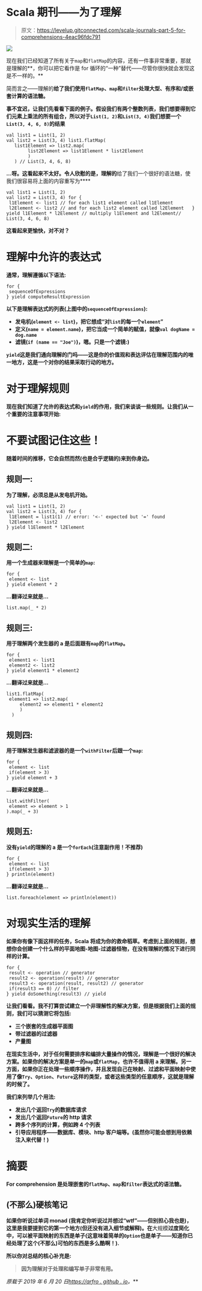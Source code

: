 # Scala 期刊——为了理解

> 原文：<https://levelup.gitconnected.com/scala-journals-part-5-for-comprehensions-4eac96fdc791>

![](img/53f6f3edc7ee4a8ad75103b5cfd1cc7a.png)

现在我们已经知道了所有关于`map`和`flatMap`的内容，还有一件事非常重要，那就是理解的**，你可以把它看作是 for 循环的“一种”替代——尽管你很快就会发现这是不一样的。**

简而言之——理解的**给了我们使用`flatMap`、`map`和`filter`处理大型、有序和/或嵌套计算的语法糖。**

**事不宜迟，让我们先看看下面的例子。假设我们有两个整数列表，我们想要得到它们元素上乘法的所有组合，所以对于`List(1, 2)`和`List(3, 4)`我们想要一个`List(3, 4, 6, 8)`的结果**

```
val list1 = List(1, 2) 
val list2 = List(3, 4) list1.flatMap(     
   list1Element => list2.map(         
        list2Element => list1Element * list2Element
        ) 
   ) // List(3, 4, 6, 8)
```

**…呀。这看起来不太好。令人欣慰的是，理解的**给了我们一个很好的语法糖，使我们很容易将上面的内容重写为****

```
val list1 = List(1, 2) 
val list2 = List(3, 4) for {     
 l1Element <- list1 // for each list1 element called l1Element
 l2Element <- list2 // and for each list2 element called l2Element   } yield l1Element * l2Element // multiply l1Element and l2Element// List(3, 4, 6, 8)
```

**这看起来更愉快，对不对？**

# **理解中允许的表达式**

**通常，理解遵循以下语法:**

```
for {       
 sequenceOfExpressions
} yield computeResultExpression
```

**以下是理解表达式的列表(上图中的`sequenceOfExpressions`):**

*   **发电机(`element <- list`)，把它想成“对`list`的每一个`element`”**
*   **定义(`name = element.name`)，把它当成一个简单的赋值，就像`val dogName = dog.name`**
*   **滤镜(`if (name == "Joe")`)，嗯。只是一个滤镜:)**

**`yield`这是我们通向理解的门吗——这是你的价值观和表达评估在理解范围内的唯一地方，这是一个对你的结果采取行动的地方。**

# **对于理解规则**

**现在我们知道了允许的表达式和`yield`的作用，我们来谈谈一些规则。让我们从一个重要的注意事项开始:**

# **不要试图记住这些！**

**随着时间的推移，它会自然而然(也是合乎逻辑的)来到你身边。**

## **规则一:**

**为了理解，必须总是从发电机开始。**

```
val list1 = List(1, 2) 
val list2 = List(3, 4) for {     
 l1Element = list1(1) // error: '<-' expected but '=' found
 l2Element <- list2   
} yield l1Element * l2Element 
```

## **规则二:**

**用一个生成器来理解是一个简单的`map`:**

```
for {     
 element <- list
} yield element * 2
```

**…翻译过来就是…**

```
list.map(_ * 2)
```

## **规则三:**

**用于理解两个发生器的 a 是后面跟有`map`的`flatMap`。**

```
for {     
 element1 <- list1
 element2 <- list2 
} yield element1 * element2
```

**…翻译过来就是…**

```
list1.flatMap(     
 element1 => list2.map(
     element2 => element1 * element2
     )
  )
```

## **规则四:**

**用于理解发生器和滤波器的是一个`withFilter`后跟一个`map`:**

```
for {     
 element <- list     
 if(element > 3)   
} yield element + 3
```

**…翻译过来就是…**

```
list.withFilter(     
 element => element > 1
).map(_ + 3)
```

## **规则五:**

**没有`yield`的理解的 a 是一个`forEach`(注意副作用！不推荐)**

```
for {     
 element <- list     
 if(element > 3)   
} println(element)
```

**…翻译过来就是…**

```
list.foreach(element => println(element))
```

# **对现实生活的理解**

**如果你有像下面这样的任务，Scala **将成为你的救命稻草。考虑到上面的规则，想想你会创建一个什么样的平面地图-地图-过滤器怪物，在没有理解的情况下进行同样的计算。****

```
for {     
 result <- operation // generator     
 result2 <- operation(result) // generator     
 result3 <- operation(result, result2) // generator     
 if(result3 == 0) // filter   
} yield doSomething(result3) // yield
```

**让我们看看。我不打算尝试建立一个非理解性的解决方案，但是根据我们上面的规则，我们可以猜测它将包括:**

*   **三个嵌套的生成器平面图**
*   **带过滤器的过滤器**
*   **产量图**

**在现实生活中，对于任何需要排序和编排大量操作的情况，理解是一个很好的解决方案。如果你的解决方案是单一的`map`或`flatMap`，也许不值得用 a 来理解。另一方面，如果你正在处理一些顺序操作，并且发现自己在映射、过滤和平面映射中使用了像`Try`、`Option`、`Future`这样的类型，或者这些类型的任意顺序，这就是理解的时候了。**

**我们来列举几个用法:**

*   **发出几个返回`Try`的数据库请求**
*   **发出几个返回`Future`的 http 请求**
*   **跨多个序列的计算，例如跨 4 个列表**
*   **引导应用程序——数据库、模块、http 客户端等。(虽然你可能会想到用依赖注入来代替！)**

# **摘要**

**For comprehension 是处理嵌套的`flatMap`、`map`和`filter`表达式的语法糖。**

## **(不那么)硬核笔记**

**如果你听说过单词 **monad** (我肯定你听说过并想过“wtf”——但别担心我也是)，这里是我要提到它的第一个地方(但还没有进入细节或解释)。在**大规模**过度简化中，可以被平面映射的东西是单子(这意味着简单的`Option`也是单子——知道你已经处理了这个(不那么)可怕的东西是多么酷啊！).**

**所以你对总结的核心补充是:**

> **因为理解对于处理和编写单子非常有用。**

***原载于 2019 年 6 月 20 日*[*https://arfro . github . io*](https://arfro.github.io/for-comprehensions/)*。***